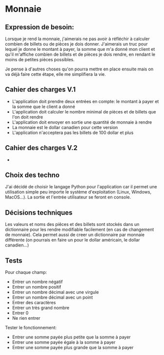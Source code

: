 # Monnaie

## Expression de besoin:

Lorsque je rend la monnaie, j'aimerais ne pas avoir à réfléchir à calculer combien de billets ou de pièces je dois donner.
J'aimerais un truc pour lequel je donne le montant à payer, la somme que m'a donné mon client et qu'il m'affiche combien de billets et de pièces je dois rendre, en rendant le moins de petites pièces possibles.

Je pense à d'autres choses qu'on pourra mettre en place ensuite mais on va déjà faire cette étape, elle me simplifiera la vie.

## Cahier des charges V.1

- L'application doit prendre deux entrées en compte: le montant à payer et la somme que le client a donné
- L'application doit calculer le nombre minimal de pièces et de billets que l'on doit rendre
- L'application doit envoyer en sortie une quantité de monnaie à rendre
- La monnaie est le dollar canadien pour cette version
- L'application n'acceptera pas les billets de 100 dollar et plus

## Cahier des charges V.2

- 

## Choix des techno

J'ai décidé de choisir le langage Python pour l'application car il permet une utilisation simple peu importe le système d'exploitation (Linux, Windows, MacOS...). La sortie et l'entrée utilisateur se feront en console.

## Décisions techniques

Les valeurs et noms des piêces et des billets sont stockés dans un dictionnaire pour les rendre modifiable facilement (en cas de changement de monnaie). Cela permet aussi de creer un dictionnaire par monnaie différente (on pourrais en faire un pour le dollar américain, le dollar canadien...)

## Tests

Pour chaque champ:
- Entrer un nombre négatif
- Entrer un nombre positif
- Entrer un nombre décimal avec une virgule
- Entrer un nombre décimal avec un point
- Entrer des caractères
- Entrer un très grand nombre
- Entrer 0
- Ne rien entrer

Tester le fonctionnement:
- Entrer une somme payée plus petite que la somme à payer
- Entrer une somme payée égale à la somme à payer
- Entrer une somme payée plus grande que la somme à payer
